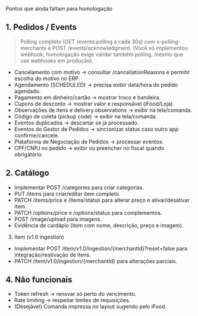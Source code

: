 Pontos que ainda faltam para homologação
## 1. Pedidos / Events

 > Polling completo (GET /events:polling a cada 30s) com x-polling-merchants e POST /events/acknowledgment. (Você só implementou webhook; homologação exige validar também polling, mesmo que use webhooks em produção).

  - Cancelamento com motivo → consultar /cancellationReasons e permitir escolha do motivo no ERP.
  - Agendamento (SCHEDULED) → precisa exibir data/hora do pedido agendado.
  - Pagamento em dinheiro/cartão → mostrar troco e bandeira.
  - Cupons de desconto → mostrar valor e responsável (iFood/Loja).
  - Observações de itens e delivery.observations → exibir na tela/comanda.
  - Código de coleta (pickup code) → exibir na tela/comanda.
  - Eventos duplicados → descartar se já processado.
  - Eventos do Gestor de Pedidos → sincronizar status caso outro app confirme/cancele.
  - Plataforma de Negociação de Pedidos → processar eventos.
  - CPF/CNPJ no pedido → exibir ou preencher no fiscal quando obrigatório.
 
## 2. Catálogo

 - Implementar POST /categories para criar categorias.
 - PUT /items para criar/editar item completo.
 - PATCH /items/price e /items/status para alterar preço e ativar/desativar item.
 - PATCH /options/price e /options/status para complementos.
 - POST /image/upload para imagens.
 - Evidência de cardápio (item com nome, descrição, preço e imagem).

3. Item (v1.0 ingestion)

 - Implementar POST /item/v1.0/ingestion/{merchantId}?reset=false para integração/reativação de itens.
 - PATCH /item/v1.0/ingestion/{merchantId} para alterações parciais.

## 4. Não funcionais

 - Token refresh → renovar só perto do vencimento.
 - Rate limiting → respeitar limites de requisições.
 - (Desejável) Comanda impressa no layout sugerido pelo iFood.